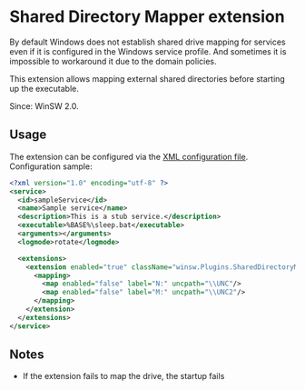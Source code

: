 # Shared Directory Mapper extension

By default Windows does not establish shared drive mapping for services even if it is configured in the Windows service profile.
And sometimes it is impossible to workaround it due to the domain policies.

This extension allows mapping external shared directories before starting up the executable.

Since: WinSW 2.0.

## Usage

The extension can be configured via the [XML configuration file](../xmlConfigFile.md). 
Configuration sample:

```xml
<?xml version="1.0" encoding="utf-8" ?>
<service>
  <id>sampleService</id>
  <name>Sample service</name>
  <description>This is a stub service.</description>
  <executable>%BASE%\sleep.bat</executable>
  <arguments></arguments>
  <logmode>rotate</logmode>

  <extensions>
    <extension enabled="true" className="winsw.Plugins.SharedDirectoryMapper.SharedDirectoryMapper" id="mapNetworDirs">
      <mapping>
        <map enabled="false" label="N:" uncpath="\\UNC"/>
        <map enabled="false" label="M:" uncpath="\\UNC2"/>
      </mapping>
    </extension>
  </extensions>
</service>
```

## Notes

* If the extension fails to map the drive, the startup fails
